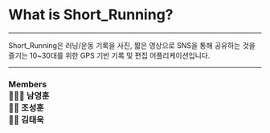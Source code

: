 # What is Short_Running?
<hr>
Short_Running은 러닝/운동 기록을 사진, 짧은 영상으로 SNS을 통해 공유하는 것을 즐기는 10~30대를 위한 GPS 기반 기록 및 편집 어플리케이션입니다.
<hr>
<h3> Members <br>
  <t> 🙋🏼‍♂️ 남영훈 <br>
  <t> 🙋🏼‍ 조성훈 <br>
  <t> 🙋🏼‍ 김태욱 
